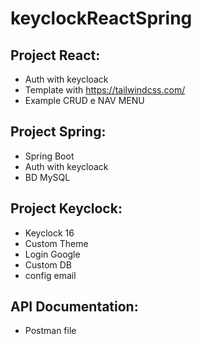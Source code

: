 # keyclockReactSpring

## Project React:
- Auth with keycloack 
- Template with https://tailwindcss.com/
- Example CRUD e NAV MENU

## Project Spring:
- Spring Boot 
- Auth with keycloack 
- BD MySQL

## Project Keyclock:
- Keyclock 16
- Custom Theme
- Login Google
- Custom DB
- config email

## API Documentation:
- Postman file
